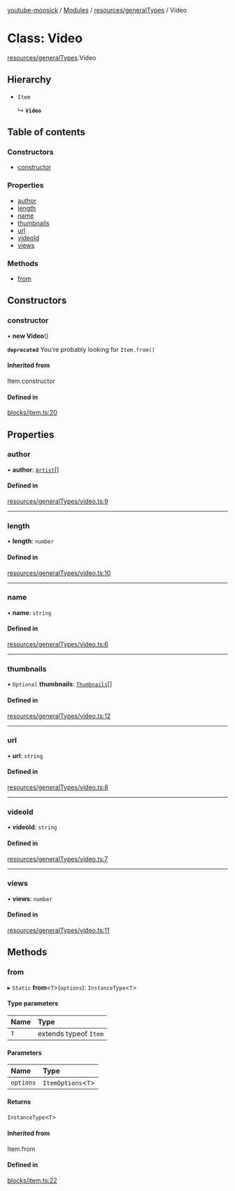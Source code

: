 [youtube-moosick](../README.md) / [Modules](../modules.md) / [resources/generalTypes](../modules/resources_generalTypes.md) / Video

# Class: Video

[resources/generalTypes](../modules/resources_generalTypes.md).Video

## Hierarchy

- `Item`

  ↳ **`Video`**

## Table of contents

### Constructors

- [constructor](resources_generalTypes.Video.md#constructor)

### Properties

- [author](resources_generalTypes.Video.md#author)
- [length](resources_generalTypes.Video.md#length)
- [name](resources_generalTypes.Video.md#name)
- [thumbnails](resources_generalTypes.Video.md#thumbnails)
- [url](resources_generalTypes.Video.md#url)
- [videoId](resources_generalTypes.Video.md#videoid)
- [views](resources_generalTypes.Video.md#views)

### Methods

- [from](resources_generalTypes.Video.md#from)

## Constructors

### constructor

• **new Video**()

**`deprecated`** You're probably looking for `Item.from()`

#### Inherited from

Item.constructor

#### Defined in

[blocks/item.ts:20](https://github.com/EvasiveXkiller/youtube-moosick/blob/31f8a35/src/blocks/item.ts#L20)

## Properties

### author

• **author**: [`Artist`](resources_generalTypes.Artist.md)[]

#### Defined in

[resources/generalTypes/video.ts:9](https://github.com/EvasiveXkiller/youtube-moosick/blob/31f8a35/src/resources/generalTypes/video.ts#L9)

___

### length

• **length**: `number`

#### Defined in

[resources/generalTypes/video.ts:10](https://github.com/EvasiveXkiller/youtube-moosick/blob/31f8a35/src/resources/generalTypes/video.ts#L10)

___

### name

• **name**: `string`

#### Defined in

[resources/generalTypes/video.ts:6](https://github.com/EvasiveXkiller/youtube-moosick/blob/31f8a35/src/resources/generalTypes/video.ts#L6)

___

### thumbnails

• `Optional` **thumbnails**: [`Thumbnails`](resources_generalTypes.Thumbnails.md)[]

#### Defined in

[resources/generalTypes/video.ts:12](https://github.com/EvasiveXkiller/youtube-moosick/blob/31f8a35/src/resources/generalTypes/video.ts#L12)

___

### url

• **url**: `string`

#### Defined in

[resources/generalTypes/video.ts:8](https://github.com/EvasiveXkiller/youtube-moosick/blob/31f8a35/src/resources/generalTypes/video.ts#L8)

___

### videoId

• **videoId**: `string`

#### Defined in

[resources/generalTypes/video.ts:7](https://github.com/EvasiveXkiller/youtube-moosick/blob/31f8a35/src/resources/generalTypes/video.ts#L7)

___

### views

• **views**: `number`

#### Defined in

[resources/generalTypes/video.ts:11](https://github.com/EvasiveXkiller/youtube-moosick/blob/31f8a35/src/resources/generalTypes/video.ts#L11)

## Methods

### from

▸ `Static` **from**<`T`\>(`options`): `InstanceType`<`T`\>

#### Type parameters

| Name | Type |
| :------ | :------ |
| `T` | extends typeof `Item` |

#### Parameters

| Name | Type |
| :------ | :------ |
| `options` | `ItemOptions`<`T`\> |

#### Returns

`InstanceType`<`T`\>

#### Inherited from

Item.from

#### Defined in

[blocks/item.ts:22](https://github.com/EvasiveXkiller/youtube-moosick/blob/31f8a35/src/blocks/item.ts#L22)
